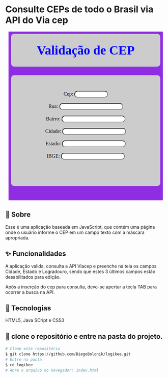 # Consulte CEPs de todo o Brasil via API do Via cep
<p align="center">
  <img alt="img" src="img/print1.png">
</p>

## 🎯 Sobre

Esse é uma aplicação baseada em JavaScript, que contém uma página onde o usuário informe o CEP em um campo texto com a máscara apropriada.

## ✨ Funcionalidades

A aplicação valida, consulta a API Viacep e preenche na tela os campos Cidade, Estado e Logradouro, sendo que estes 3 últimos campos estão desabilitados para edição. 

Após a inserção do cep para consulta, deve-se apertar a tecla TAB para ocorrer a busca na API.

## 🚀 Tecnologias

HTML5, Java SCript e CSS3

## 🏁 clone o repositório e entre na pasta do projeto.

```bash
# Clone este repositório
$ git clone https://github.com/DiegoBolonik/logikee.git
# Entre na pasta
$ cd logikee
# Abre o arquivo no navegador: index.html
```
